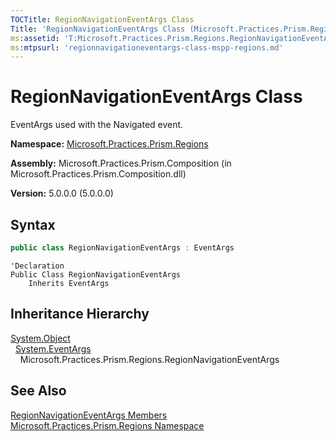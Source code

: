 ```yaml
---
TOCTitle: RegionNavigationEventArgs Class
Title: 'RegionNavigationEventArgs Class (Microsoft.Practices.Prism.Regions)'
ms:assetid: 'T:Microsoft.Practices.Prism.Regions.RegionNavigationEventArgs'
ms:mtpsurl: 'regionnavigationeventargs-class-mspp-regions.md'
---
```



# RegionNavigationEventArgs Class

EventArgs used with the Navigated event.

**Namespace:** [Microsoft.Practices.Prism.Regions](/patterns-practices/reference/mspp-regions-namespace)

**Assembly:** Microsoft.Practices.Prism.Composition (in Microsoft.Practices.Prism.Composition.dll)

**Version:** 5.0.0.0 (5.0.0.0)

## Syntax
```C#
public class RegionNavigationEventArgs : EventArgs
```
```VB
'Declaration
Public Class RegionNavigationEventArgs
	Inherits EventArgs
```

## Inheritance Hierarchy

[System.Object](http://msdn.microsoft.com/en-us/library/e5kfa45b)  
  [System.EventArgs](http://msdn.microsoft.com/en-us/library/118wxtk3)  
    Microsoft.Practices.Prism.Regions.RegionNavigationEventArgs

## See Also

[RegionNavigationEventArgs Members](/patterns-practices/reference/regionnavigationeventargs-members-mspp-regions)<br/>
[Microsoft.Practices.Prism.Regions Namespace](/patterns-practices/reference/mspp-regions-namespace)<br/>